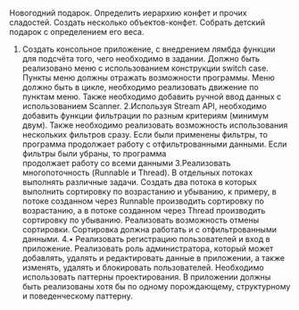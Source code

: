   Новогодний подарок. Определить иерархию конфет и прочих сладостей. Создать несколько объектов-конфет. Собрать детский подарок с определением его веса. 
  1. Создать консольное приложение, с внедрением лямбда функции для подсчёта того, чего необходимо в задании. Должно быть реализовано меню с использованием 
конструкции switch case. Пункты меню должны отражать возможности программы. Меню должно быть в цикле, необходимо реализовать движение по пунктам меню. 
Также необходимо добавить ручной ввод данных с использованием Scanner.
  2.Используя Stream API, необходимо добавить функции фильтрации по разным критериям (минимум двум). Также необходимо реализовать возможность использования
нескольких фильтров сразу. Если были применены фильтры, то программа продолжает работу с отфильтрованными данными. Если фильтры были убраны, то программа\
продолжает работу со всеми данными
  3.Реализовать многопоточность (Runnable и Thread). В отдельных потоках выполнять различные задачи. Создать два потока в которых выполнить сортировку по
возрастанию и убыванию, к примеру, в потоке созданном через Runnable производить сортировку по возрастанию, а в потоке созданном через Thread производить
сортировку по убыванию. Реализовать возможность отмены сортировки. Сортировка должна работать и с отфильтрованными данными.
  4.•	Реализовать регистрацию пользователей и вход в приложение. Реализовать роль администратора, который может добавлять, удалять и редактировать данные
в приложении, а также изменять, удалять и блокировать пользователей. Необходимо использовать паттерны проектирования. В приложении должны быть реализованы
хотя бы по одному порождающему, структурному и поведенческому паттерну.
